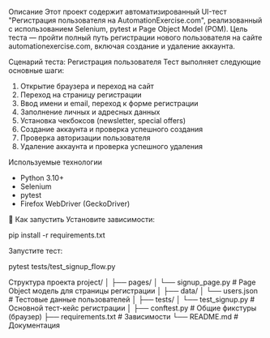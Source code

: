 Описание
Этот проект содержит автоматизированный UI-тест "Регистрация пользователя на AutomationExercise.com", реализованный с использованием Selenium, pytest и Page Object Model (POM).
Цель теста — пройти полный путь регистрации нового пользователя на сайте automationexercise.com, включая создание и удаление аккаунта.

Сценарий теста: Регистрация пользователя
Тест выполняет следующие основные шаги:

1. Открытие браузера и переход на сайт
2. Переход на страницу регистрации
3. Ввод имени и email, переход к форме регистрации
4. Заполнение личных и адресных данных
5. Установка чекбоксов (newsletter, special offers)
6. Создание аккаунта и проверка успешного создания
7. Проверка авторизации пользователя
8. Удаление аккаунта и проверка успешного удаления

Используемые технологии
- Python 3.10+
- Selenium
- pytest
- Firefox WebDriver (GeckoDriver)

🚀 Как запустить
Установите зависимости:

pip install -r requirements.txt

Запустите тест:

pytest tests/test_signup_flow.py

Структура проекта
project/
│
├── pages/
│   └── signup_page.py     # Page Object модель для страницы регистрации
│
├── data/
│   └── users.json         # Тестовые данные пользователей
│
├── tests/
│   └── test_signup.py     # Основной тест-кейс регистрации
│
├── conftest.py            # Общие фикстуры (браузер)
├── requirements.txt       # Зависимости
└── README.md              # Документация